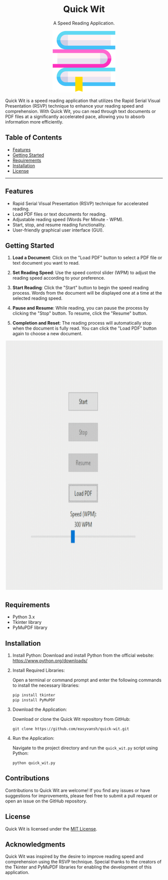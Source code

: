 <h1 align="center">
  Quick Wit
</h1>
<div align="center">
  <p>A Speed Reading Application.</p>
<img src="https://github.com/easyvansh/QuickWit/blob/main/assets/quick_wit_icon.png" alt="Quick Wit Logo" style="width:200px; height:200px"/>
</div>


Quick Wit is a speed reading application that utilizes the Rapid Serial Visual Presentation (RSVP) technique to enhance your reading speed and comprehension. With Quick Wit, you can read through text documents or PDF files at a significantly accelerated pace, allowing you to absorb information more efficiently.

## Table of Contents

- [Features](#features)
- [Getting Started](#getting-started)
- [Requirements](#requirements)
- [Installation](#installation)
- [License](#license)

- - -



## Features

- Rapid Serial Visual Presentation (RSVP) technique for accelerated reading.
- Load PDF files or text documents for reading.
- Adjustable reading speed (Words Per Minute - WPM).
- Start, stop, and resume reading functionality.
- User-friendly graphical user interface (GUI).

## Getting Started

1. **Load a Document**: Click on the "Load PDF" button to select a PDF file or text document you want to read.

2. **Set Reading Speed**: Use the speed control slider (WPM) to adjust the reading speed according to your preference.

3. **Start Reading**: Click the "Start" button to begin the speed reading process. Words from the document will be displayed one at a time at the selected reading speed.

4. **Pause and Resume**: While reading, you can pause the process by clicking the "Stop" button. To resume, click the "Resume" button.

5. **Completion and Reset**: The reading process will automatically stop when the document is fully read. You can click the "Load PDF" button again to choose a new document.

<div align="center">
<img src="https://github.com/easyvansh/QuickWit/blob/main/assets/quick_wit_screenshot.gif" alt="Quick Wit Logo" style="width:800px; height:800px" />
</div>


## Requirements

- Python 3.x
- Tkinter library
- PyMuPDF library

## Installation

1. Install Python: Download and install Python from the official website: https://www.python.org/downloads/

2. Install Required Libraries:
   
   Open a terminal or command prompt and enter the following commands to install the necessary libraries:
   
   ```
   pip install tkinter
   pip install PyMuPDF
   ```

3. Download the Application:
   
   Download or clone the Quick Wit repository from GitHub:
   
   ```
   git clone https://github.com/easyvansh/quick-wit.git
   ```

4. Run the Application:
   
   Navigate to the project directory and run the `quick_wit.py` script using Python:
   
   ```
   python quick_wit.py
   ```

## Contributions

Contributions to Quick Wit are welcome! If you find any issues or have suggestions for improvements, please feel free to submit a pull request or open an issue on the GitHub repository.

## License

Quick Wit is licensed under the [MIT License](LICENSE).

## Acknowledgments

Quick Wit was inspired by the desire to improve reading speed and comprehension using the RSVP technique. Special thanks to the creators of the Tkinter and PyMuPDF libraries for enabling the development of this application.
